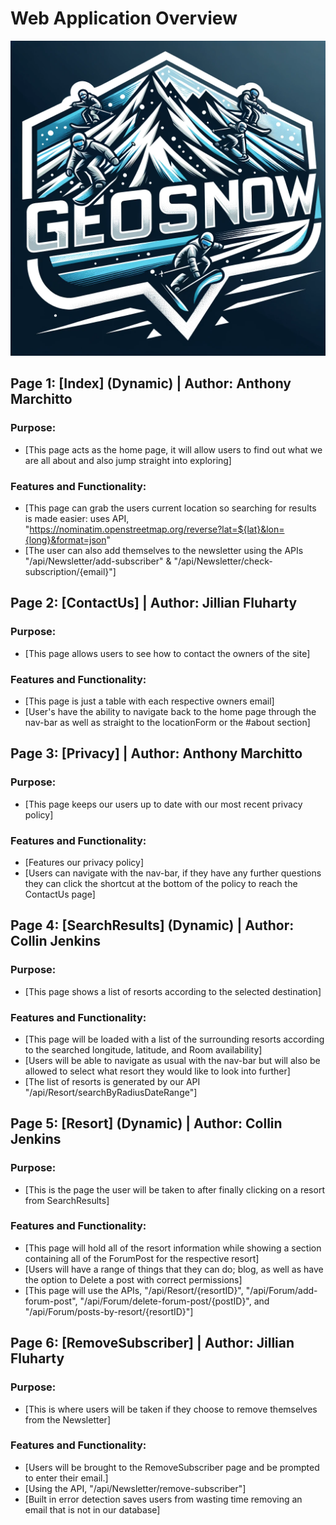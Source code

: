 # Web Application Overview
![Nice Pic](/Assingment_2_MIST-353-001/wwwroot/Logo.png)

## Page 1: [Index] (Dynamic) | Author: Anthony Marchitto

### Purpose:
- [This page acts as the home page, it will allow users to find out what we are all about and also jump straight into exploring]

### Features and Functionality:
- [This page can grab the users current location so searching for results is made easier: uses API, "https://nominatim.openstreetmap.org/reverse?lat=${lat}&lon={long}&format=json"
- [The user can also add themselves to the newsletter using the APIs "/api/Newsletter/add-subscriber" & "/api/Newsletter/check-subscription/{email}"]

## Page 2: [ContactUs] | Author: Jillian Fluharty

### Purpose:
- [This page allows users to see how to contact the owners of the site]

### Features and Functionality:
- [This page is just a table with each respective owners email]
- [User's have the ability to navigate back to the home page through the nav-bar as well as straight to the locationForm or the #about section]

## Page 3: [Privacy] | Author: Anthony Marchitto

### Purpose:
- [This page keeps our users up to date with our most recent privacy policy]

### Features and Functionality:
- [Features our privacy policy]
- [Users can navigate with the nav-bar, if they have any further questions they can click the shortcut at the bottom of the policy to reach the ContactUs page]


## Page 4: [SearchResults] (Dynamic) | Author: Collin Jenkins

### Purpose:
- [This page shows a list of resorts according to the selected destination]

### Features and Functionality:
- [This page will be loaded with a list of the surrounding resorts according to the searched longitude, latitude, and Room availability]
- [Users will be able to navigate as usual with the nav-bar but will also be allowed to select what resort they would like to look into further]
- [The list of resorts is generated by our API "/api/Resort/searchByRadiusDateRange"]

## Page 5: [Resort] (Dynamic) | Author: Collin Jenkins

### Purpose:
- [This is the page the user will be taken to after finally clicking on a resort from SearchResults]

### Features and Functionality:
- [This page will hold all of the resort information while showing a section containing all of the ForumPost for the respective resort]
- [Users will have a range of things that they can do; blog, as well as have the option to Delete a post with correct permissions]
- [This page will use the APIs, "/api/Resort/{resortID}", "/api/Forum/add-forum-post", "/api/Forum/delete-forum-post/{postID}",  and "/api/Forum/posts-by-resort/{resortID}"]

## Page 6: [RemoveSubscriber] | Author: Jillian Fluharty

### Purpose:
- [This is where users will be taken if they choose to remove themselves from the Newsletter]

### Features and Functionality:
- [Users will be brought to the RemoveSubscriber page and be prompted to enter their email.]
- [Using the API, "/api/Newsletter/remove-subscriber"]
- [Built in error detection saves users from wasting time removing an email that is not in our database]


